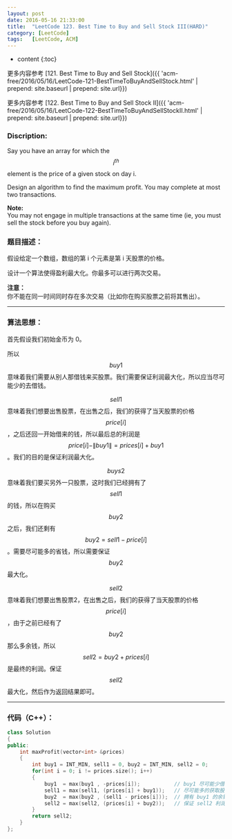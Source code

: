 ```yaml
---
layout: post
date: 2016-05-16 21:33:00
title:  "LeetCode 123. Best Time to Buy and Sell Stock III(HARD)"
category: [LeetCode]
tags:   [LeetCode, ACM]
---
```


* content
{:toc}

更多内容参考 [121. Best Time to Buy and Sell Stock]({{ 'acm-free/2016/05/16/LeetCode-121-BestTimeToBuyAndSellStock.html' | prepend: site.baseurl | prepend: site.url}})

更多内容参考 [122. Best Time to Buy and Sell Stock II]({{ 'acm-free/2016/05/16/LeetCode-122-BestTimeToBuyAndSellStockII.html' | prepend: site.baseurl | prepend: site.url}})

### Discription:

Say you have an array for which the $$ i^{th} $$ element is the price of a given stock on day i.

Design an algorithm to find the maximum profit. You may complete at most two transactions.

**Note:**  
You may not engage in multiple transactions at the same time (ie, you must sell the stock before you buy again).

### 题目描述：

假设给定一个数组，数组的第 i 个元素是第 i 天股票的价格。

设计一个算法使得盈利最大化。你最多可以进行两次交易。

**注意：**  
你不能在同一时间同时存在多次交易（比如你在购买股票之前将其售出）。

---

### 算法思想：

首先假设我们初始金币为 0。

所以 $$ buy1 $$ 意味着我们需要从别人那借钱来买股票。我们需要保证利润最大化，所以应当尽可能少的去借钱。

$$ sell1 $$ 意味着我们想要出售股票，在出售之后，我们的获得了当天股票的价格 $$ price[i] $$，之后还回一开始借来的钱，所以最后总的利润是 $$ price[i] - \|buy1\| = prices[i] + buy1 $$ 。我们的目的是保证利润最大化。

$$ buys2 $$ 意味着我们要买另外一只股票，这时我们已经拥有了 $$ sell1 $$ 的钱，所以在购买 $$ buy2 $$ 之后，我们还剩有 $$ buy2 = sell1 - price[i] $$ 。需要尽可能多的省钱，所以需要保证 $$ buy2 $$ 最大化。

$$ sell2 $$ 意味着我们想要出售股票2，在出售之后，我们的获得了当天股票的价格 $$ price[i] $$ ，由于之前已经有了 $$ buy2 $$ 那么多余钱，所以 $$ sell2 = buy2 + prices[i] $$ 是最终的利润。保证 $$ sell2 $$ 最大化，然后作为返回结果即可。

---

### 代码（C++）：

```cpp
class Solution
{
public:
    int maxProfit(vector<int> &prices)
    {
        int buy1 = INT_MIN, sell1 = 0, buy2 = INT_MIN, sell2 = 0;
        for(int i = 0; i != prices.size(); i++)
        {
            buy1  = max(buy1 , -prices[i]);           // buy1 尽可能少借钱买股票
            sell1 = max(sell1, (prices[i] + buy1));   // 尽可能多的获取股票1得到的利润
            buy2  = max(buy2 , (sell1 - prices[i]));  // 拥有 buy1 的余钱，然后尽可能花少的钱买 buy2
            sell2 = max(sell2, (prices[i] + buy2));   // 保证 sell2 利润最大化
        }
        return sell2;
    }
};

```

